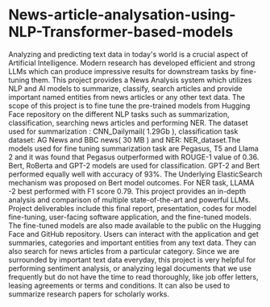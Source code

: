 # News-article-analysation-using-NLP-Transformer-based-models
Analyzing and predicting text data in today's world is a crucial aspect of Artificial
Intelligence. Modern research has developed efficient and strong LLMs which can produce
impressive results for downstream tasks by fine-tuning them. This project provides a News
Analysis system which utilizes NLP and AI models to summarize, classify, search articles and
provide important named entities from news articles or any other text data.
The scope of this project is to fine tune the pre-trained models from Hugging Face
repository on the different NLP tasks such as summarization, classification, searching news
articles and performing NER. The dataset used for summarization : CNN_Dailymail( 1.29Gb ),
classification task dataset: AG News and BBC news( 30 MB ) and NER: NER_dataset.The
models used for fine tuning summarization task are Pegasus, T5 and Llama 2 and it was found
that Pegasus outperformed with ROUGE-1 value of 0.36. Bert, RoBerta and GPT-2 models are
used for classification. GPT-2 and Bert performed equally well with accuracy of 93%. The
Underlying ElasticSearch mechanism was proposed on Bert model outcomes. For NER task,
LLAMA -2 best performed with F1 score 0.79.
This project provides an in-depth analysis and comparison of multiple state-of-the-art and
powerful LLMs. Project deliverables include this final report, presentation, codes for model
fine-tuning, user-facing software application, and the fine-tuned models. The fine-tuned models
are also made available to the public on the Hugging Face and GitHub repository.
Users can interact with the application and get summaries, categories and important
entities from any text data. They can also search for news articles from a particular category.
Since we are surrounded by important text data everyday, this project is very helpful for
performing sentiment analysis, or analyzing legal documents that we use frequently but do not
have the time to read thoroughly, like job offer letters, leasing agreements or terms and
conditions. It can also be used to summarize research papers for scholarly works.
